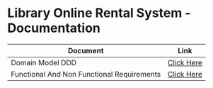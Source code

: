 # Library Online Rental System - Documentation

| Document                                   | Link                                                                                                           |
|--------------------------------------------|----------------------------------------------------------------------------------------------------------------|
| Domain Model DDD                           | [Click Here](DomainModelDDD/DomainModelDDD.md)                                                 |
| Functional And Non Functional Requirements | [Click Here](FunctionalAndNonFunctionalRequirements/FunctionalAndNonFunctionalRequirements.md) |
